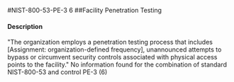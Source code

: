 #NIST-800-53-PE-3 6
##Facility Penetration Testing
#### Description
"The organization employs a penetration testing process that includes [Assignment: organization-defined frequency], unannounced attempts to bypass or circumvent security controls associated with physical access points to the facility."
No information found for the combination of standard NIST-800-53 and control PE-3 (6)

